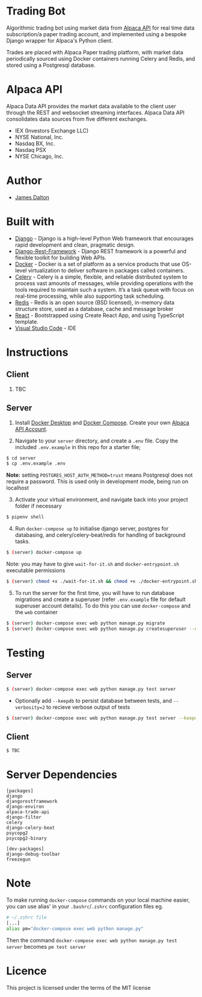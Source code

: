# **Trading Bot**

Algorithmic trading bot using market data from [Alpaca API](https://alpaca.markets/docs/api-documentation/) for real time data subscription/a paper trading account, and implemented using a bespoke Django wrapper for Alpaca's Python client.

Trades are placed with Alpaca Paper trading platform, with market data periodically sourced using Docker containers running Celery and Redis, and stored using a Postgresql database.

# **Alpaca API**

Alpaca Data API provides the market data available to the client user through the REST and websocket streaming interfaces. Alpaca Data API consolidates data sources from five different exchanges.

- IEX (Investors Exchange LLC)
- NYSE National, Inc.
- Nasdaq BX, Inc.
- Nasdaq PSX
- NYSE Chicago, Inc.

# Author

- [James Dalton](https://jamesdalton.io)

# Built with

- [Django](https://nodejs.org/en/) - Django is a high-level Python Web framework that encourages rapid development and clean, pragmatic design.
- [Django-Rest-Framework](https://www.django-rest-framework.org/) - Django REST framework is a powerful and flexible toolkit for building Web APIs.
- [Docker](https://www.docker.com/) - Docker is a set of platform as a service products that use OS-level virtualization to deliver software in packages called containers.
- [Celery](https://docs.celeryproject.org/en/stable/index.html#) - Celery is a simple, flexible, and reliable distributed system to process vast amounts of messages, while providing operations with the tools required to maintain such a system. It’s a task queue with focus on real-time processing, while also supporting task scheduling.
- [Redis](https://redis.io/) - Redis is an open source (BSD licensed), in-memory data structure store, used as a database, cache and message broker
- [React](https://create-react-app.dev/docs/adding-typescript/) - Bootstrapped using Create React App, and using TypeScript template.
- [Visual Studio Code](https://code.visualstudio.com/) - IDE

# Instructions

## Client

1. TBC

## Server

1. Install [Docker Desktop](https://www.docker.com/products/docker-desktop) and [Docker Compose](https://docs.docker.com/compose/install/). Create your own [Alpaca API Account](https://app.alpaca.markets/signup).

2. Navigate to your `server` directory, and create a `.env` file. Copy the included `.env.example` in this repo for a starter file;

```sh
$ cd server
$ cp .env.example .env
```

**Note:** setting `POSTGRES_HOST_AUTH_METHOD=trust` means Postgresql does not require a password. This is used only in development mode, being run on localhost

3. Activate your virtual environment, and navigate back into your project folder if necessary

```sh
$ pipenv shell
```

4. Run `docker-compose up` to initialise django server, postgres for databasing, and celery/celery-beat/redis for handling of background tasks.

```sh
$ (server) docker-compose up
```

Note: you may have to give `wait-for-it.sh` and `docker-entrypoint.sh` executable permissions

```sh
$ (server) chmod +x ./wait-for-it.sh && chmod +x ./docker-entrypoint.sh
```

5. To run the server for the first time, you will have to run database migrations and create a superuser (refer `.env.example` file for default superuser account details). To do this you can use `docker-compose` and the `web` container

```sh
$ (server) docker-compose exec web python manage.py migrate
$ (server) docker-compose exec web python manage.py createsuperuser --no-input
```

# Testing

## Server


```sh
$ (server) docker-compose exec web python manage.py test server
```

- Optionally add `--keepdb` to persist database between tests, and `--verbosity=2` to recieve verbose output of tests

```sh
$ (server) docker-compose exec web python manage.py test server --keepdb --verbosity=2
```

## Client

```sh
$ TBC
```

# Server Dependencies

```
[packages]
django
djangorestframework
django-environ
alpaca-trade-api
django-filter
celery
django-celery-beat
psycopg2
psycopg2-binary

[dev-packages]
django-debug-toolbar
freezegun
```

# Note

To make running `docker-compose` commands on your local machine easier, you can use alias' in your `.bashrc`/`.zshrc` configuration files eg.

```sh
# ~/.zshrc file
[...]
alias pm="docker-compose exec web python manage.py"
```

Then the command `docker-compose exec web python manage.py test server` becomes `pm test server`

# Licence

This project is licensed under the terms of the MIT license
